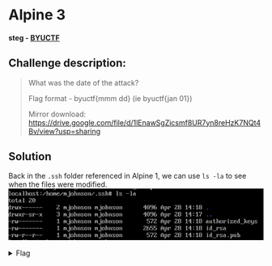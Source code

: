 # Alpine 3
#### steg - [BYUCTF](../main.md)

## Challenge description:
> What was the date of the attack?
>
> Flag format - byuctf{mmm dd} (ie byuctf{jan 01})
> 
> Mirror download: https://drive.google.com/file/d/1lEnawSgZicsmf8UR7yn8reHzK7NQt4Bv/view?usp=sharing

## Solution
Back in the `.ssh` folder referenced in Alpine 1, we can use `ls -la` to see when the files were modified.
![Screenshot of ls -la](../assets/ksnip_20220529-002406.png)
<details> 
    <summary>Flag</summary>
byuctf{apr 28}</details>